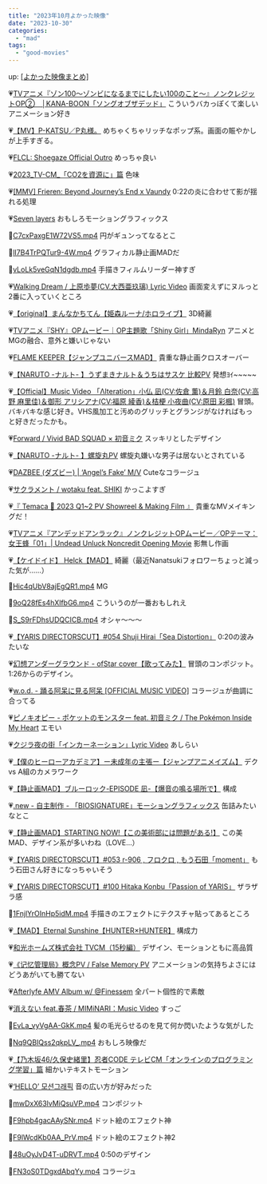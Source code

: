 ```yaml
---
title: "2023年10月よかった映像"
date: "2023-10-30"
categories: 
  - "mad"
tags: 
  - "good-movies"
---
```


<!--more-->

up: [\[よかった映像まとめ\]](/blog/2023-07-21-good-movies)

💗[TVアニメ『ゾン100～ゾンビになるまでにしたい100のこと～』ノンクレジットOP②　│KANA-BOON「ソングオブザデッド」](https://youtu.be/o4U24bkGB0s) こういうバカっぽくて楽しいアニメーション好き

💗[【MV】P-KATSU／P丸様。](https://youtu.be/qYM1dkNCxqI) めちゃくちゃリッチなポップ系。画面の賑やかしが上手すぎる。

💗[FLCL: Shoegaze Official Outro](https://youtu.be/DaoI3fyuFbY) めっちゃ良い

💗[2023\_TV-CM\_「CO2を資源に」篇](https://youtu.be/8YIzGUvJeyA) 色味

💗[\[MMV\] Frieren: Beyond Journey&rsquo;s End x Vaundy](https://youtu.be/xG2eFaT4SI8) 0:22の炎に合わせて影が揺れる処理

💗[Seven layers](https://youtu.be/E8nKUVNlc3A) おもしろモーショングラフィックス

💙[C7cxPaxgE1W72VS5.mp4](https://x.com/dopeness2021/status/1709493561622688220?s=20) 円がギュンってなるとこ

💙[lI7B4TrPQTur9-4W.mp4](https://twitter.com/i/status/1710941493966541122) グラフィカル静止画MADだ

💙[vLoLk5veGqN1dgdb.mp4](https://twitter.com/i/status/1709597119563358595) 手描きフィルムリーダー神すぎ

💗[Walking Dream / 上原歩夢(CV.大西亜玖璃) Lyric Video](https://youtu.be/nXygqp0q6W4) 画面変えずにヌルっと2番に入っていくところ

💗[【original】まんなかちてん【姫森ルーナ/ホロライブ】](https://youtu.be/M0Oud1_4sl0) 3D綺麗

💗[TVアニメ『SHY』OPムービー｜OP主題歌「Shiny Girl」MindaRyn](https://youtu.be/2e_Zo9Jaw2M) アニメとMGの融合、意外と嫌いじゃない

💗[FLAME KEEPER【ジャンプユニバースMAD】](https://youtu.be/ORyN_UuFTHk) 貴重な静止画クロスオーバー

💗[【NARUTO -ナルト- 】うずまきナルト＆うちはサスケ 比較PV](https://youtu.be/fYgdxb9qTew) 発想ﾖｲ~~~~~

💗[【Official】Music Video 「Λlteration」小仏 凪(CV:佐倉 薫)＆月鈴 白奈(CV:高野 麻里佳)＆御形 アリシアナ(CV:福原 綾香)＆桔梗 小夜曲(CV:原田 彩楓)](https://youtu.be/CZUvvaw3Kj8) 冒頭。バキバキな感じ好き。VHS風加工と汚めのグリッチとグランジがなければもっと好きだったかも。

💗[Forward / Vivid BAD SQUAD × 初音ミク](https://youtu.be/HScDU73-MnI) スッキリとしたデザイン

💗[【NARUTO -ナルト- 】螺旋丸PV](https://youtu.be/k-IcSVRdxKY) 螺旋丸嫌いな男子は居ないとされている

💗[DAZBEE (ダズビー) | ‘Angel’s Fake’ M/V](https://youtu.be/0d3rehA2qUo) Cuteなコラージュ

💗[サクラメント / wotaku feat. SHIKI](https://youtu.be/XQzzadBMN-0) かっこよすぎ

💗[『 Temaca 🦑 2023 Q1~2 PV Showreel &amp; Making Film 』](https://youtu.be/Xcg_v204Lo0) 貴重なMVメイキングだ！

💗[TVアニメ『アンデッドアンラック』ノンクレジットOPムービー／OPテーマ：女王蜂「01」| Undead Unluck Noncredit Opening Movie](https://youtu.be/stzAsF51T_w) 影無し作画

💗[【ケイドイド】 Helck【MAD】](https://youtu.be/FWgg9uF6BCI) 綺麗（最近Nanatsukiフォロワーちょっと減った気が……）

💙[Hic4qUbV8ajEgQR1.mp4](https://twitter.com/i/status/1711363894328074521) MG

💙[9oQ28fEs4hXlfbG6.mp4](https://twitter.com/i/status/1712349461987631215) こういうのが一番おもしれえ

💙[S\_S9rFDhsUDQCICB.mp4](https://twitter.com/i/status/1712412911510122836) オシャ～～～

💗[【YARIS DIRECTORSCUT】#054 Shuji Hirai「Sea Distortion」](https://youtu.be/wE8YH5EhSYQ) 0:20の波みたいな

💗[幻想アンダーグラウンド - ofStar cover【歌ってみた】](https://youtu.be/YcXcfQkl0wA) 冒頭のコンポジット。1:26からのデザイン。

💗[w.o.d. - 踊る阿呆に見る阿呆 \[OFFICIAL MUSIC VIDEO\]](https://youtu.be/QmGrzvHuqJQ) コラージュが曲調に合ってる

💗[ピノキオピー - ポケットのモンスター feat. 初音ミク / The Pokémon Inside My Heart](https://youtu.be/lIoi2r3f5fU) エモい

💗[クジラ夜の街「インカーネーション」Lyric Video](https://youtu.be/Bt9JqcPcNEc) あしらい

💗[【僕のヒーローアカデミア】ー未成年の主張ー【ジャンプアニメイズム】](https://youtu.be/DOPsCO91jcU) デク vs A組のカメラワーク

💗[【静止画MAD】ブルーロック-EPISODE 凪-【爆音の鳴る場所で】](https://youtu.be/uzEuUl5VVaM) 構成

💗[.new - 自主制作 - 「BIOSIGNATURE」モーショングラフィックス](https://youtu.be/rvoz4VqnjrI) 缶詰みたいなとこ

💗[【静止画MAD】STARTING NOW!【この美術部には問題がある!】](https://youtu.be/-fFfU3W7gTY) この美MAD、デザイン系が多いわね（LOVE…）

💗[【YARIS DIRECTORSCUT】#053 r-906 , フロクロ , もう石田「moment」](https://youtu.be/Ns4_PSRWDJc) もう石田さん好きになっちゃいそう

💗[【YARIS DIRECTORSCUT】#100 Hitaka Konbu「Passion of YARIS」](https://youtu.be/9SkLwjDFGsw) ザラザラ感

💙[1FnjlYrOInHp5idM.mp4](https://twitter.com/i/status/1715552314407391480) 手描きのエフェクトにテクスチャ貼ってあるところ

💗[【MAD】Eternal Sunshine【HUNTER×HUNTER】](https://youtu.be/C_FHcq-NxE4) 構成力

💗[和光ホームズ株式会社 TVCM（15秒編）](https://youtu.be/n1mN9Y5ywOw) デザイン、モーションともに高品質

💗[《记忆管理局》概念PV / False Memory PV](https://youtu.be/zi38xh7p528) アニメーションの気持ちよさにはどうあがいても勝てない

💗[Afterlyfe AMV Album w/ @Finessem](https://youtu.be/tUN-CUoIG7c) 全パート個性的で素敵

💗[消えない feat.春茶 / MIMiNARI：Music Video](https://youtu.be/RwSMBjTa5Dw) すっご

💙[EvLa\_vyVgAA-GkK.mp4](https://twitter.com/i/status/1716938016621813864) 髪の毛光らせるのを見て何か閃いたような気がした

💙[Nq9QBIQss2qkpLV\_.mp4](https://twitter.com/i/status/1717528995431076127) おもしろ映像だ

💗[【乃木坂46/久保史緒里】忍者CODE テレビCM「オンラインのプログラミング学習」篇](https://youtu.be/fhzZtxPRjjk) 細かいテキストモーション

💗[&lsquo;HELLO&rsquo; 모션그래픽](https://youtu.be/ChdWW8iklAg) 音の広い方が好みだった

💙[mwDxX63lvMiQsuVP.mp4](https://twitter.com/i/status/1718578213566496947) コンポジット

💙[F9hpb4gacAAySNr.mp4](https://twitter.com/i/status/1718239198543749346) ドット絵のエフェクト神

💙[F9lWcdKb0AA\_PrV.mp4](https://twitter.com/i/status/1718499792714879406) ドット絵のエフェクト神2

💙[48uOyJvD4T-uDRVT.mp4](https://twitter.com/i/status/1718858070770774151) 0:50のデザイン

💙[FN3oS0TDgxdAbqYy.mp4](https://twitter.com/i/status/1715689677183942772) コラージュ

